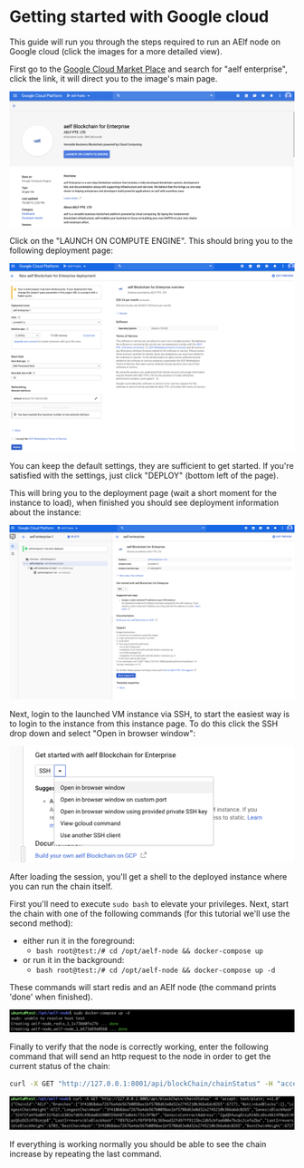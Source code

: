 # Getting started with Google cloud 

This guide will run you through the steps required to run an AElf node on Google cloud (click the images for a more detailed view).

First go to the [Google Cloud Market Place](https://console.cloud.google.com/marketplace)  and search for "aelf enterprise", click the link, it will direct you to the image's main page.

<p align="center">
    <img src="gcp-step1.png">
</p>

Click on the "LAUNCH ON COMPUTE ENGINE". This should bring you to the following deployment page:

<p align="center">
    <img src="gcp-step2-b.png">
</p>

You can keep the default settings, they are sufficient to get started. If you're satisfied with the settings, just click "DEPLOY" (bottom left of the page).

This will bring you to the deployment page (wait a short moment for the instance to load), when finished you should see deployment information about the instance:

<p align="center">
    <img src="deployed.png">
</p>

Next, login to the launched VM instance via SSH, to start the easiest way is to login to the instance from this instance page. To do this click the SSH drop down and select "Open in browser window":

<p align="center">
    <img src="ssh-select.png">
</p>

After loading the session, you'll get a shell to the deployed instance where you can run the chain itself. 

First you'll need to execute ``sudo bash`` to elevate your privileges.
Next, start the chain with one of the following commands (for this tutorial we'll use the second method):
 - either run it in the foreground: 
   - ```bash root@test:/# cd /opt/aelf-node && docker-compose up```
 - or run it in the background:
   - ```bash root@test:/# cd /opt/aelf-node && docker-compose up -d```

These commands will start redis and an AElf node (the command prints 'done' when finished).

<p align="center">
    <img src="docker-compose.png">
</p>

Finally to verify that the node is correctly working, enter the following command that will send an http request to the node in order to get the current status of the chain: 

```bash 
curl -X GET "http://127.0.0.1:8001/api/blockChain/chainStatus" -H "accept: text/plain; v=1.0"
```

<p align="center">
    <img src="curl-chain-stat.png">
</p>

If everything is working normally you should be able to see the chain increase by repeating the last command.